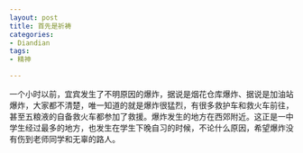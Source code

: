 ```yaml
---
layout: post
title: 首先是祈祷
categories:
- Diandian
tags:
- 精神

---
```

一个小时以前，宜宾发生了不明原因的爆炸，据说是烟花仓库爆炸、据说是加油站爆炸，大家都不清楚，唯一知道的就是爆炸很猛烈，有很多救护车和救火车前往，甚至五粮液的自备救火车都参加了救援。爆炸发生的地方在西郊附近。这正是一中学生经过最多的地方，也发生在学生下晚自习的时候，不论什么原因，希望爆炸没有伤到老师同学和无辜的路人。